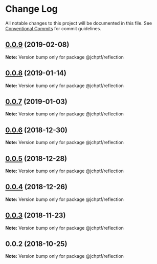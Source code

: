 # Change Log

All notable changes to this project will be documented in this file.
See [Conventional Commits](https://conventionalcommits.org) for commit guidelines.

## [0.0.9](https://github.com/jheinnic/portfolio-monorepo/compare/@jchptf/reflection@0.0.8...@jchptf/reflection@0.0.9) (2019-02-08)

**Note:** Version bump only for package @jchptf/reflection





## [0.0.8](https://github.com/jheinnic/portfolio-monorepo/compare/@jchptf/reflection@0.0.7...@jchptf/reflection@0.0.8) (2019-01-14)

**Note:** Version bump only for package @jchptf/reflection





## [0.0.7](https://github.com/jheinnic/portfolio-monorepo/compare/@jchptf/reflection@0.0.6...@jchptf/reflection@0.0.7) (2019-01-03)

**Note:** Version bump only for package @jchptf/reflection





## [0.0.6](https://github.com/jheinnic/portfolio-monorepo/compare/@jchptf/reflection@0.0.5...@jchptf/reflection@0.0.6) (2018-12-30)

**Note:** Version bump only for package @jchptf/reflection





## [0.0.5](https://github.com/jheinnic/portfolio-monorepo/compare/@jchptf/reflection@0.0.4...@jchptf/reflection@0.0.5) (2018-12-28)

**Note:** Version bump only for package @jchptf/reflection





## [0.0.4](https://github.com/jheinnic/portfolio-monorepo/compare/@jchptf/reflection@0.0.3...@jchptf/reflection@0.0.4) (2018-12-26)

**Note:** Version bump only for package @jchptf/reflection





## [0.0.3](https://github.com/jheinnic/portfolio-monorepo/compare/@jchptf/reflection@0.0.2...@jchptf/reflection@0.0.3) (2018-11-23)

**Note:** Version bump only for package @jchptf/reflection





## 0.0.2 (2018-10-25)

**Note:** Version bump only for package @jchptf/reflection
